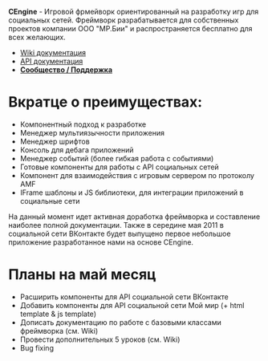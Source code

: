 **CEngine** - Игровой фрмейворк ориентированный на разработку игр для социальных сетей. Фреймворк разрабатывается для собственных проектов компании ООО "МР.Бии" и распространяется бесплатно для всех желающих. 

* [Wiki документация](https://github.com/PoluosmakAndrew/CEngine/wiki)
* [API документация](https://github.com/PoluosmakAndrew/CEngine/tree/master/documentation)
* [**Сообщество / Поддержка**](http://cengine.copiny.com/)

Вкратце о преимуществах:
=============

* Компонентный подход к разработке
* Менеджер мультиязычности приложения
* Менеджер шрифтов
* Консоль для дебага приложений
* Менеджер событий (более гибкая работа с событиями)
* Готовые компоненты для работы с API социальных сетей
* Компонент для взаимодействия с игровым сервером по протоколу AMF
* IFrame шаблоны и JS библиотеки, для интеграции приложений в социальные сети

На данный момент идет активная доработка фреймворка и составление наиболее полной документации. Также в середине мая 2011 в социальной сети ВКонтакте будет выпущено первое небольшое приложение разработанное нами на основе CEngine.

Планы на май месяц
=============

* Расширить компоненты для API социальной сети ВКонтакте
* Добавить компоненты для API социальной сети Мой мир (+ html template & js template)
* Дописать документацию по работе с базовыми классами фреймворка (см. Wiki)
* Провести дополнительных 5 уроков (см. Wiki)
* Bug fixing